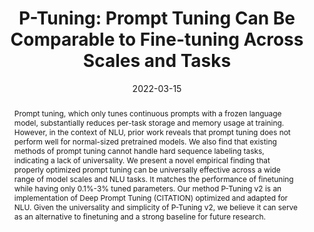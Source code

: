 ---
title: "P-Tuning: Prompt Tuning Can Be Comparable to Fine-tuning Across Scales and Tasks"
date: 2022-03-15
publishDate: 2022-03-15
authors:
- Xiao Liu
- Kaixuan Ji
- Yicheng Fu
- Weng Lam Tam
- admin
- Zhilin Yang
- Jie Tang
author_notes:
- "Equal contribution"
- "Equal contribution"
- "Equal contribution"
publication_types: ["1"]
abstract: "Prompt tuning, which only tunes continuous prompts with a frozen language model, substantially reduces per-task storage and memory usage at training. However, in the context of NLU, prior work reveals that prompt tuning does not perform well for normal-sized pretrained models. We also find that existing methods of prompt tuning cannot handle hard sequence labeling tasks, indicating a lack of universality. We present a novel empirical finding that properly optimized prompt tuning can be universally effective across a wide range of model scales and NLU tasks. It matches the performance of finetuning while having only 0.1%-3% tuned parameters. Our method P-Tuning v2 is an implementation of Deep Prompt Tuning (CITATION) optimized and adapted for NLU. Given the universality and simplicity of P-Tuning v2, we believe it can serve as an alternative to finetuning and a strong baseline for future research."
featured: false
publication: "**ACL 2022**"
links:
  - icon_pack: fab
    icon: github
    name: Code
    url: 'https://github.com/THUDM/P-tuning-v2'
  - icon_pack: ai
    icon: arxiv
    name: Preprint
    url: 'https://arxiv.org/abs/2110.07602'
  - icon_pack: ai
    icon: acm
    name: Paper
    url: 'https://aclanthology.org/2022.acl-short.8'
---